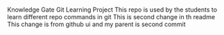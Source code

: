 #

Knowledge Gate Git Learning Project
This repo is used by the students to learn different repo commands in git
This is second change in th readme
This change is from github ui and my parent is second commit
